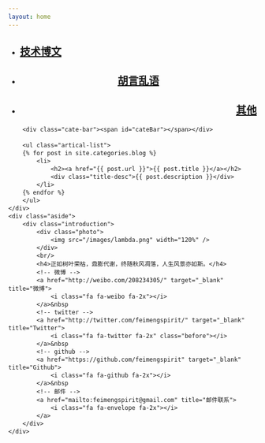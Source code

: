 ```yaml
---
layout: home
---
```


<div class="index-content blog">
    <div class="section">
        <ul class="artical-cate">
            <li class="on"><a href="/"><span><h2>技术博文</h2></span></a></li>
            <li style="text-align:center"><a href="/opinion"><span><h2>胡言乱语</h2></span></a></li>
            <li style="text-align:right"><a href="/project"><span><h2>其他</h2></span></a></li>
        </ul>

        <div class="cate-bar"><span id="cateBar"></span></div>

        <ul class="artical-list">
        {% for post in site.categories.blog %}
            <li>
                <h2><a href="{{ post.url }}">{{ post.title }}</a></h2>
                <div class="title-desc">{{ post.description }}</div>
            </li>
        {% endfor %}
        </ul>
    </div>
    <div class="aside">
        <div class="introduction">
            <div class="photo"> 
                <img src="/images/lambda.png" width="120%" />
            </div>
            <br/>
            <h4>正如树叶荣枯，鼎膨代谢，终随秋风凋落，人生风景亦如斯。</h4>
            <!-- 微博 -->
            <a href="http://weibo.com/208234305/" target="_blank" title="微博">
                <i class="fa fa-weibo fa-2x"></i>
            </a>&nbsp
            <!-- twitter -->
            <a href="http://twitter.com/feimengspirit/" target="_blank" title="Twitter">
                <i class="fa fa-twitter fa-2x" class="before"></i>
            </a>&nbsp
            <!-- github -->
            <a href="https://github.com/feimengspirit" target="_blank" title="Github">
                <i class="fa fa-github fa-2x"></i>
            </a>&nbsp
            <!-- 邮件 -->
            <a href="mailto:feimengspirit@gmail.com" title="邮件联系">
                <i class="fa fa-envelope fa-2x"></i>
            </a>
        </div>
    </div>
</div>
